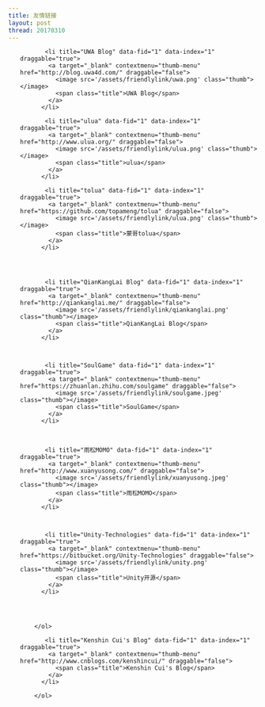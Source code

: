 ```yaml
---
title: 友情链接
layout: post
thread: 20170310
---
```



<div class="" id="grid">
        <ol>
          <!-- <div class="gap"></div> -->


           <li title="UWA Blog" data-fid="1" data-index="1" draggable="true">
            <a target="_blank" contextmenu="thumb-menu" href="http://blog.uwa4d.com/" draggable="false">
              <image src='/assets/friendlylink/uwa.png' class="thumb"></image>
              <span class="title">UWA Blog</span>
            </a>
          </li>

           <li title="ulua" data-fid="1" data-index="1" draggable="true">
            <a target="_blank" contextmenu="thumb-menu" href="http://www.ulua.org/" draggable="false">
              <image src='/assets/friendlylink/ulua.png' class="thumb"></image>
              <span class="title">ulua</span>
            </a>
          </li>

           <li title="tolua" data-fid="1" data-index="1" draggable="true">
            <a target="_blank" contextmenu="thumb-menu" href="https://github.com/topameng/tolua" draggable="false">
              <image src='/assets/friendlylink/ulua.png' class="thumb"></image>
              <span class="title">蒙哥tolua</span>
            </a>
          </li>




           <li title="QianKangLai Blog" data-fid="1" data-index="1" draggable="true">
            <a target="_blank" contextmenu="thumb-menu" href="http://qiankanglai.me/" draggable="false">
              <image src='/assets/friendlylink/qiankanglai.png' class="thumb"></image>
              <span class="title">QianKangLai Blog</span>
            </a>
          </li>



           <li title="SoulGame" data-fid="1" data-index="1" draggable="true">
            <a target="_blank" contextmenu="thumb-menu" href="https://zhuanlan.zhihu.com/soulgame" draggable="false">
              <image src='/assets/friendlylink/soulgame.jpeg' class="thumb"></image>
              <span class="title">SoulGame</span>
            </a>
          </li>



           <li title="雨松MOMO" data-fid="1" data-index="1" draggable="true">
            <a target="_blank" contextmenu="thumb-menu" href="http://www.xuanyusong.com/" draggable="false">
              <image src='/assets/friendlylink/xuanyusong.jpeg' class="thumb"></image>
              <span class="title">雨松MOMO</span>
            </a>
          </li>



           <li title="Unity-Technologies" data-fid="1" data-index="1" draggable="true">
            <a target="_blank" contextmenu="thumb-menu" href="https://bitbucket.org/Unity-Technologies" draggable="false">
              <image src='/assets/friendlylink/unity.png' class="thumb"></image>
              <span class="title">Unity开源</span>
            </a>
          </li>


          

        </ol>
</div>


<div class="" >
        <ol>
          
           <li title="Kenshin Cui's Blog" data-fid="1" data-index="1" draggable="true">
            <a target="_blank" contextmenu="thumb-menu" href="http://www.cnblogs.com/kenshincui/" draggable="false">
              <span class="title">Kenshin Cui's Blog</span>
            </a>
          </li>

        </ol>
</div>